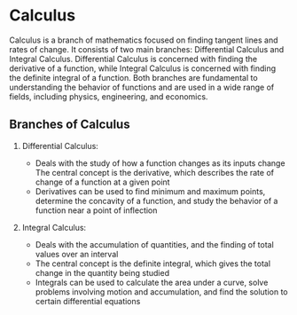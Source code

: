# Calculus

Calculus is a branch of mathematics focused on finding tangent lines and rates of change. It consists of two main branches: Differential Calculus and Integral Calculus. Differential Calculus is concerned with finding the derivative of a function, while Integral Calculus is concerned with finding the definite integral of a function. Both branches are fundamental to understanding the behavior of functions and are used in a wide range of fields, including physics, engineering, and economics.

## Branches of Calculus

1. Differential Calculus:

   - Deals with the study of how a function changes as its inputs change The central concept is the derivative, which describes the rate of change of a function at a given point
   - Derivatives can be used to find minimum and maximum points, determine the concavity of a function, and study the behavior of a function near a point of inflection
2. Integral Calculus:

   - Deals with the accumulation of quantities, and the finding of total values over an interval
   - The central concept is the definite integral, which gives the total change in the quantity being studied
   - Integrals can be used to calculate the area under a curve, solve problems involving motion and accumulation, and find the solution to certain differential equations